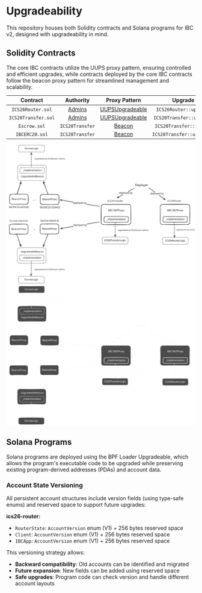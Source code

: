 # Upgradeability

This repository houses both Solidity contracts and Solana programs for IBC v2, designed with upgradeability in mind.

## Solidity Contracts

The core IBC contracts utilize the UUPS proxy pattern, ensuring controlled and efficient upgrades, while contracts deployed by the core IBC contracts follow the beacon proxy pattern for streamlined management and scalability.

| **Contract** | **Authority** | **Proxy Pattern** | **Upgrade Function** |
|:---:|:---:|:---:|:---:|
| `ICS26Router.sol` | [Admins](./README.md#security-assumptions) | [UUPSUpgradeable](https://docs.openzeppelin.com/contracts/5.x/api/proxy#UUPSUpgradeable) | `ICS26Router::upgradeToAndCall` |
| `ICS20Transfer.sol` | [Admins](./README.md#security-assumptions) | [UUPSUpgradeable](https://docs.openzeppelin.com/contracts/5.x/api/proxy#UUPSUpgradeable) | `ICS20Transfer::upgradeToAndCall` |
| `Escrow.sol` | `ICS20Transfer` | [Beacon](https://docs.openzeppelin.com/contracts/5.x/api/proxy#BeaconProxy) | `ICS20Transfer::upgradeEscrowTo` |
| `IBCERC20.sol` | `ICS20Transfer` | [Beacon](https://docs.openzeppelin.com/contracts/5.x/api/proxy#BeaconProxy) | `ICS20Transfer::upgradeIBCERC20To` |

![Light Mode Diagram](./docs/assets/upgradeability-light.svg#gh-light-mode-only)![Dark Mode Diagram](./docs/assets/upgradeability-dark.svg#gh-dark-mode-only)

## Solana Programs

Solana programs are deployed using the BPF Loader Upgradeable, which allows the program's executable code to be upgraded while preserving existing program-derived addresses (PDAs) and account data.


### Account State Versioning

All persistent account structures include version fields (using type-safe enums) and reserved space to support future upgrades:

**ics26-router:**
- `RouterState`: `AccountVersion` enum (V1) + 256 bytes reserved space
- `Client`: `AccountVersion` enum (V1) + 256 bytes reserved space
- `IBCApp`: `AccountVersion` enum (V1) + 256 bytes reserved space

This versioning strategy allows:
- **Backward compatibility**: Old accounts can be identified and migrated
- **Future expansion**: New fields can be added using reserved space
- **Safe upgrades**: Program code can check version and handle different account layouts
